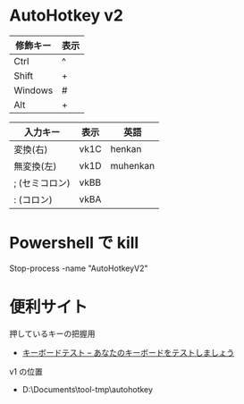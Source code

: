 # AutoHotkey v2

| 修飾キー | 表示 |
| -------- | ---- |
| Ctrl     | ^    |
| Shift    | +    |
| Windows  | #    |
| Alt      | +    |

| 入力キー       | 表示 | 英語     |
| -------------- | ---- | -------- |
| 変換(右)       | vk1C | henkan   |
| 無変換(左)     | vk1D | muhenkan |
| ; (セミコロン) | vkBB |          |
| : (コロン)     | vkBA |          |

# Powershell で kill

Stop-process -name "AutoHotkeyV2"

# 便利サイト

押しているキーの把握用

- [キーボードテスト – あなたのキーボードをテストしましょう](https://www.onlinemictest.com/ja/keyboard-test/)

v1 の位置

- D:\Documents\tool-tmp\autohotkey
